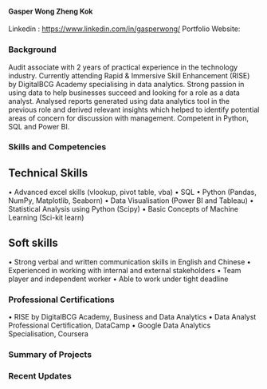 #### Gasper Wong Zheng Kok

Linkedin : https://www.linkedin.com/in/gasperwong/
Portfolio Website: 

### Background
Audit associate with 2 years of practical experience in the technology industry. Currently attending Rapid & Immersive Skill Enhancement (RISE) by DigitalBCG Academy specialising in data analytics. Strong passion in using data to help businesses succeed and looking for a role as a data analyst. Analysed reports generated using data analytics tool in the previous role and derived relevant insights which helped to identify potential areas of concern for discussion with management. Competent in Python, SQL and Power BI. 

### Skills and Competencies

## Technical Skills
•	Advanced excel skills (vlookup, pivot table, vba)
•	SQL
•	Python (Pandas, NumPy, Matplotlib, Seaborn)
•	Data Visualisation (Power BI and Tableau)
•	Statistical Analysis using Python (Scipy)
•	Basic Concepts of Machine Learning (Sci-kit learn)

## Soft skills

•	Strong verbal and written communication skills in English and Chinese
•	Experienced in working with internal and external stakeholders
•	Team player and independent worker
•	Able to work under tight deadline

### Professional Certifications 

• RISE by DigitalBCG Academy, Business and Data Analytics
• Data Analyst Professional Certification, DataCamp
• Google Data Analytics Specialisation, Coursera

### Summary of Projects

### Recent Updates



